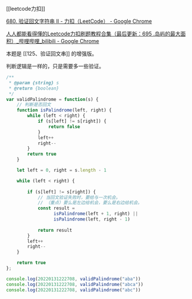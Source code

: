 [[leetcode力扣]]


[680. 验证回文字符串 Ⅱ - 力扣（LeetCode） - Google Chrome](https://leetcode-cn.com/problems/valid-palindrome-ii/)

[人人都能看得懂的Leetcode力扣刷题教程合集（最后更新：695 .岛屿的最大面积）_哔哩哔哩_bilibili - Google Chrome](https://www.bilibili.com/video/BV1wA411b7qZ?p=45)

本题是 [[125、验证回文串]] 的增强版。

判断逻辑是一样的，只是需要多一些验证。

```javascript
/**
 * @param {string} s
 * @return {boolean}
 */
var validPalindrome = function(s) {
	// 判断是否回文
    function isPalindrome(left, right) {
        while (left < right) {
            if (s[left] != s[right]) {
                return false
            }
            left++
            right--
        }
        return true
    }

    let left = 0, right = s.length - 1

    while (left < right) {
		
        if (s[left] != s[right]) {
			// 当回文验证失败时，要给与一次机会。
			// （重点）要么是左边给机会，要么是右边给机会。
            const result = 
				  isPalindrome(left + 1, right) || 
				  isPalindrome(left, right - 1)
			
            return result
        }
        left++
        right--
    }

    return true
};

console.log(20220131222708, validPalindrome("aba"))
console.log(20220131222708, validPalindrome("abca"))
console.log(20220131222708, validPalindrome("abc"))
```
